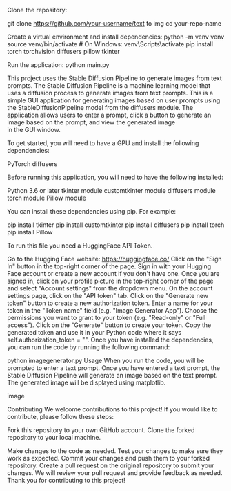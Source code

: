 Clone the repository:

git clone https://github.com/your-username/text to img 
cd your-repo-name


Create a virtual environment and install dependencies:
python -m venv venv
source venv/bin/activate  # On Windows: venv\Scripts\activate
pip install torch torchvision diffusers pillow tkinter


Run the application:
python main.py

This project uses the Stable Diffusion Pipeline to generate images from text prompts. The Stable Diffusion Pipeline is a machine learning model that uses a diffusion process to generate images from text prompts. This is a simple GUI application for generating images based on user prompts using the StableDiffusionPipeline model from the diffusers module. The application allows users to enter a prompt, click a button to generate an image based on the prompt, and view the generated image in the GUI window.

To get started, you will need to have a GPU and install the following dependencies:

PyTorch
diffusers

Before running this application, you will need to have the following installed:

Python 3.6 or later
tkinter module
customtkinter module
diffusers module
torch module
Pillow module

You can install these dependencies using pip. For example:

pip install tkinter
pip install customtkinter
pip install diffusers
pip install torch
pip install Pillow

To run this file you need a HuggingFace API Token.

Go to the Hugging Face website: https://huggingface.co/
Click on the "Sign In" button in the top-right corner of the page.
Sign in with your Hugging Face account or create a new account if you don't have one.
Once you are signed in, click on your profile picture in the top-right corner of the page and select "Account settings" from the dropdown menu.
On the account settings page, click on the "API token" tab.
Click on the "Generate new token" button to create a new authorization token.
Enter a name for your token in the "Token name" field (e.g. "Image Generator App").
Choose the permissions you want to grant to your token (e.g. "Read-only" or "Full access").
Click on the "Generate" button to create your token.
Copy the generated token and use it in your Python code where it says self.authorization_token = "".
Once you have installed the dependencies, you can run the code by running the following command:

python imagegenerator.py
Usage
When you run the code, you will be prompted to enter a text prompt. Once you have entered a text prompt, the Stable Diffusion Pipeline will generate an image based on the text prompt. The generated image will be displayed using matplotlib.

image

Contributing
We welcome contributions to this project! If you would like to contribute, please follow these steps:

Fork this repository to your own GitHub account.
Clone the forked repository to your local machine.

Make changes to the code as needed.
Test your changes to make sure they work as expected.
Commit your changes and push them to your forked repository.
Create a pull request on the original repository to submit your changes.
We will review your pull request and provide feedback as needed. Thank you for contributing to this project!




